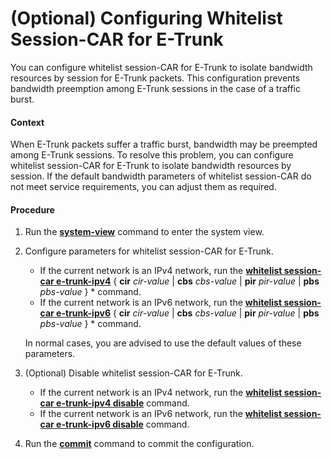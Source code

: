 (Optional) Configuring Whitelist Session-CAR for E-Trunk
========================================================

You can configure whitelist session-CAR for E-Trunk to isolate bandwidth resources by session for E-Trunk packets. This configuration prevents bandwidth preemption among E-Trunk sessions in the case of a traffic burst.

#### Context

When E-Trunk packets suffer a traffic burst, bandwidth may be preempted among E-Trunk sessions. To resolve this problem, you can configure whitelist session-CAR for E-Trunk to isolate bandwidth resources by session. If the default bandwidth parameters of whitelist session-CAR do not meet service requirements, you can adjust them as required.


#### Procedure

1. Run the [**system-view**](cmdqueryname=system-view) command to enter the system view.
2. Configure parameters for whitelist session-CAR for E-Trunk.
   
   
   * If the current network is an IPv4 network, run the [**whitelist session-car e-trunk-ipv4**](cmdqueryname=whitelist+session-car+e-trunk-ipv4) { **cir** *cir-value* | **cbs** *cbs-value* | **pir** *pir-value* | **pbs** *pbs-value* } \* command.
   * If the current network is an IPv6 network, run the [**whitelist session-car e-trunk-ipv6**](cmdqueryname=whitelist+session-car+e-trunk-ipv6) { **cir** *cir-value* | **cbs** *cbs-value* | **pir** *pir-value* | **pbs** *pbs-value* } \* command.
   
   In normal cases, you are advised to use the default values of these parameters.
3. (Optional) Disable whitelist session-CAR for E-Trunk.
   
   
   * If the current network is an IPv4 network, run the [**whitelist session-car e-trunk-ipv4 disable**](cmdqueryname=whitelist+session-car+e-trunk-ipv4+disable) command.
   * If the current network is an IPv6 network, run the [**whitelist session-car e-trunk-ipv6 disable**](cmdqueryname=whitelist+session-car+e-trunk-ipv6+disable) command.
4. Run the [**commit**](cmdqueryname=commit) command to commit the configuration.